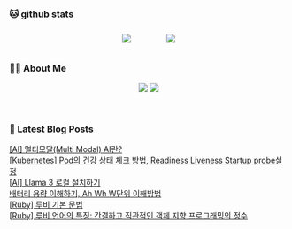 
###  🐱 github stats  

<div id="main" align="center">
    <img src="https://github-readme-stats.vercel.app/api?username=peterica&count_private=true&show_icons=true&theme=radical"
        style="height: auto; margin-left: 20px; margin-right: 20px; padding: 10px;"/>
    <img src="https://github-readme-stats.vercel.app/api/top-langs/?username=peterica&layout=compact"   
        style="height: auto; margin-left: 20px; margin-right: 20px; padding: 10px;"/>
</div>

###  💁‍♀️ About Me  
<p align="center">
    <a href="https://peterica.tistory.com/"><img src="https://img.shields.io/badge/Blog-FF5722?style=flat-square&logo=Blogger&logoColor=white"/></a>
    <a href="mailto:ilovefran.ofm@gmail.com"><img src="https://img.shields.io/badge/Gmail-d14836?style=flat-square&logo=Gmail&logoColor=white&link=ilovefran.ofm@gmail.com"/></a>
</p>

<br>

### 📕 Latest Blog Posts   

<a href ="https://peterica.tistory.com/754"> [AI] 멀티모달(Multi Modal) AI란? </a> <br>
<a href ="https://peterica.tistory.com/770"> [Kubernetes]  Pod의 건강 상태 체크 방법, Readiness Liveness Startup probe설정 </a> <br>
<a href ="https://peterica.tistory.com/765"> [AI] Llama 3 로컬 설치하기 </a> <br>
<a href ="https://peterica.tistory.com/751"> 배터리 용량 이해하기, Ah Wh W단위 이해방법 </a> <br>
<a href ="https://peterica.tistory.com/769"> [Ruby] 루비 기본 문법 </a> <br>
<a href ="https://peterica.tistory.com/768"> [Ruby] 루비 언어의 특징: 간결하고 직관적인 객체 지향 프로그래밍의 정수 </a> <br>

